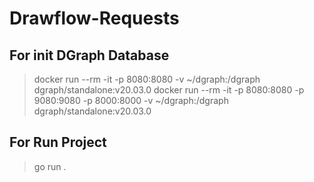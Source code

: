 # Drawflow-Requests
## For init DGraph Database

> docker run --rm -it -p 8080:8080 -v ~/dgraph:/dgraph dgraph/standalone:v20.03.0
> docker run --rm -it -p 8080:8080 -p 9080:9080 -p 8000:8000 -v ~/dgraph:/dgraph dgraph/standalone:v20.03.0

## For Run Project

> go run .
